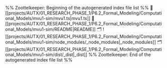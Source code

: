 %% Zoottelkeeper: Beginning of the autogenerated index file list  %%
📄 [[projects/AUTX/01_RESEARCH_PHASE_1/P6.2_Formal_Modeling/Computational_Models/mvu1-sim/mvu1.ts|mvu1.ts]]
📄 [[projects/AUTX/01_RESEARCH_PHASE_1/P6.2_Formal_Modeling/Computational_Models/mvu1-sim/README|README]]
🗂️ ![[projects/AUTX/01_RESEARCH_PHASE_1/P6.2_Formal_Modeling/Computational_Models/mvu1-sim/node_modules/_node_modules|_node_modules]]
🗂️ [[projects/AUTX/01_RESEARCH_PHASE_1/P6.2_Formal_Modeling/Computational_Models/mvu1-sim/dist/_dist|_dist]]
%% Zoottelkeeper: End of the autogenerated index file list  %%
